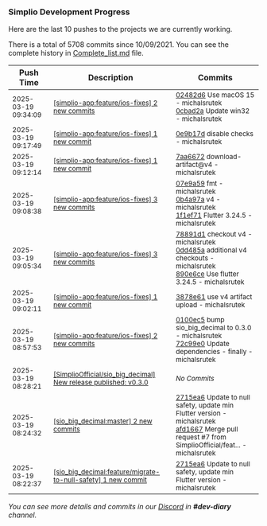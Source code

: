 
### Simplio Development Progress

Here are the last 10 pushes to the projects we are currently working.

There is a total of 5708 commits since 10/09/2021. You can see the complete history in
 [Complete_list.md](Complete_list.md) file.

| Push Time | Description | Commits |
| --- | --- | --- |
| <sub>2025-03-19 09:34:09</sub> | <sub>[[simplio-app:feature/ios-fixes] 2 new commits](https://github.com/SimplioOfficial/simplio-app/compare/0e9b17deda11...0cbad2a578af)</sub> | <sub>[02482d6](https://github.com/SimplioOfficial/simplio-app/commit/02482d64335ac395dd060bdef5fc07203be34da8) Use macOS 15 - michalsrutek<br>[0cbad2a](https://github.com/SimplioOfficial/simplio-app/commit/0cbad2a578af05a32c132d050215e2b99523bc6c) Update win32 - michalsrutek</sub> |
| <sub>2025-03-19 09:17:49</sub> | <sub>[[simplio-app:feature/ios-fixes] 1 new commit](https://github.com/SimplioOfficial/simplio-app/commit/0e9b17deda113e6849ff609a3b57a0443f33dd5d)</sub> | <sub>[0e9b17d](https://github.com/SimplioOfficial/simplio-app/commit/0e9b17deda113e6849ff609a3b57a0443f33dd5d) disable checks - michalsrutek</sub> |
| <sub>2025-03-19 09:12:14</sub> | <sub>[[simplio-app:feature/ios-fixes] 1 new commit](https://github.com/SimplioOfficial/simplio-app/commit/7aa667289a20fb186874b41fcc049a7c26eec58e)</sub> | <sub>[7aa6672](https://github.com/SimplioOfficial/simplio-app/commit/7aa667289a20fb186874b41fcc049a7c26eec58e) download-artifact@v4 - michalsrutek</sub> |
| <sub>2025-03-19 09:08:38</sub> | <sub>[[simplio-app:feature/ios-fixes] 3 new commits](https://github.com/SimplioOfficial/simplio-app/compare/890e6ce94b72...1f1ef713111d)</sub> | <sub>[07e9a59](https://github.com/SimplioOfficial/simplio-app/commit/07e9a598cd010efb0253dd601261bcc5cd84d0a2) fmt - michalsrutek<br>[0b4a97a](https://github.com/SimplioOfficial/simplio-app/commit/0b4a97a51912834ab88fa377dbaf69871aca35aa) v4 - michalsrutek<br>[1f1ef71](https://github.com/SimplioOfficial/simplio-app/commit/1f1ef713111d6aed64897046a101b8c06843923a) Flutter 3.24.5 - michalsrutek</sub> |
| <sub>2025-03-19 09:05:34</sub> | <sub>[[simplio-app:feature/ios-fixes] 3 new commits](https://github.com/SimplioOfficial/simplio-app/compare/3878e616ead4...890e6ce94b72)</sub> | <sub>[78891d1](https://github.com/SimplioOfficial/simplio-app/commit/78891d1919bccb185d06c7133fa5795b3b64b50c) checkout v4 - michalsrutek<br>[0dd485a](https://github.com/SimplioOfficial/simplio-app/commit/0dd485ad643908fe4f543915ccfe467fed149ecd) additional v4 checkouts - michalsrutek<br>[890e6ce](https://github.com/SimplioOfficial/simplio-app/commit/890e6ce94b72857a650f3dd84598fb7fb8332a33) Use flutter 3.24.5 - michalsrutek</sub> |
| <sub>2025-03-19 09:02:11</sub> | <sub>[[simplio-app:feature/ios-fixes] 1 new commit](https://github.com/SimplioOfficial/simplio-app/commit/3878e616ead4c4fc8b429b003af026ff620f1db6)</sub> | <sub>[3878e61](https://github.com/SimplioOfficial/simplio-app/commit/3878e616ead4c4fc8b429b003af026ff620f1db6) use v4 artifact upload - michalsrutek</sub> |
| <sub>2025-03-19 08:57:53</sub> | <sub>[[simplio-app:feature/ios-fixes] 2 new commits](https://github.com/SimplioOfficial/simplio-app/compare/0100ec5168e8^...72c99e056874)</sub> | <sub>[0100ec5](https://github.com/SimplioOfficial/simplio-app/commit/0100ec5168e8df142b6eecbada4699dd19fe1f72) bump sio_big_decimal to 0.3.0 - michalsrutek<br>[72c99e0](https://github.com/SimplioOfficial/simplio-app/commit/72c99e056874af39c99c59c8441d77afb9bea9a5) Update dependencies - finally - michalsrutek</sub> |
| <sub>2025-03-19 08:28:21</sub> | <sub>[[SimplioOfficial/sio_big_decimal] New release published: v0.3.0](https://github.com/SimplioOfficial/sio_big_decimal/releases/tag/v0.3.0)</sub> | <sub>_No Commits_</sub> |
| <sub>2025-03-19 08:24:32</sub> | <sub>[[sio_big_decimal:master] 2 new commits](https://github.com/SimplioOfficial/sio_big_decimal/compare/b1c1100563dc...afd166722ac1)</sub> | <sub>[2715ea6](https://github.com/SimplioOfficial/sio_big_decimal/commit/2715ea65e35dd79ea4eaa23bf89f258a975cc2cd) Update to null safety, update min Flutter version - michalsrutek<br>[afd1667](https://github.com/SimplioOfficial/sio_big_decimal/commit/afd166722ac13f64f213460c9d642cf222232c67) Merge pull request #7 from SimplioOfficial/feat... - michalsrutek</sub> |
| <sub>2025-03-19 08:22:37</sub> | <sub>[[sio_big_decimal:feature/migrate-to-null-safety] 1 new commit](https://github.com/SimplioOfficial/sio_big_decimal/commit/2715ea65e35dd79ea4eaa23bf89f258a975cc2cd)</sub> | <sub>[2715ea6](https://github.com/SimplioOfficial/sio_big_decimal/commit/2715ea65e35dd79ea4eaa23bf89f258a975cc2cd) Update to null safety, update min Flutter version - michalsrutek</sub> |

_You can see more details and commits in our [Discord](https://discord.gg/aKhjuwZmdP) in **#dev-diary** channel._
